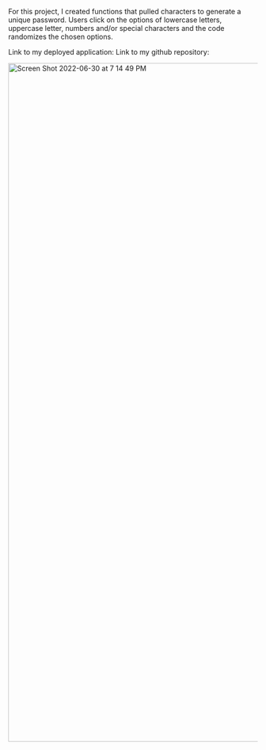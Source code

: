 For this project, I created functions that pulled characters to generate a unique password. Users click on the options of lowercase letters, uppercase letter, numbers and/or special characters and the code randomizes the chosen options.

Link to my deployed application:
Link to my github repository:

<img width="1371" alt="Screen Shot 2022-06-30 at 7 14 49 PM" src="https://user-images.githubusercontent.com/10911024/176793696-53e67dbd-88a5-43a0-8bed-e7450aee9651.png">
